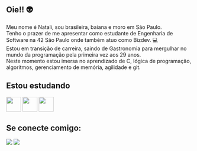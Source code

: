## Oie!! :alien:

Meu nome é Natali, sou brasileira, baiana e moro em São Paulo.  
Tenho o prazer de me apresentar como estudante de Engenharia de Software na 42 São Paulo onde também atuo como Bizdev. 💻  
Estou em transição de carreira, saindo de Gastronomia para mergulhar no mundo da programação pela primeira vez aos 29 anos.  
Neste momento estou imersa no aprendizado de C, lógica de programação, algoritmos, gerenciamento de memória, agilidade e git.


 ## Estou estudando

<img loading="lazy" src="https://cdn.jsdelivr.net/gh/devicons/devicon/icons/git/git-original.svg" width="40" height="40"/> <img loading="lazy" src="https://cdn.jsdelivr.net/gh/devicons/devicon/icons/c/c-line.svg" width="40" height="40"/> <img loading="lazy" img src="https://cdn.jsdelivr.net/gh/devicons/devicon/icons/linux/linux-original.svg" width="40" height="40"/> 
        
## Se conecte comigo:

<div>
<a href="https://instagram.com/natalimrocha" target="_blank"><img loading="lazy" src="https://img.shields.io/badge/-Instagram-%23E4405F?style=for-the-badge&logo=instagram&logoColor=white" target="_blank"></a>
<a href="https://www.linkedin.com/in/natali-rocha-a8435b161/" target="_blank"><img loading="lazy" src="https://img.shields.io/badge/-LinkedIn-%230077B5?style=for-the-badge&logo=linkedin&logoColor=white" target="_blank"></a>   
</div>
